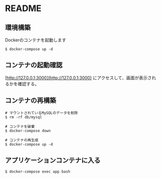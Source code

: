 # README

## 環境構築
Dockerのコンテナを起動します

```
$ docker-compose up -d
```

## コンテナの起動確認
[http://127.0.0.1:3000](http://127.0.0.1:3000) にアクセスして、画面が表示されるかを確認する。

## コンテナの再構築
```
# マウントされているMySQLのデータを削除
$ rm -rf db/mysql

# コンテナを破棄
$ docker-compose down

# コンテナの再生成
$ docker-compose up -d
```

## アプリケーションコンテナに入る
```
$ docker-compose exec app bash
```
